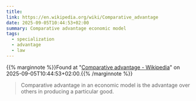 ```yaml
---
title: 
link: https://en.wikipedia.org/wiki/Comparative_advantage
date: 2025-09-05T10:44:53+02:00
summary: Comparative advantage economic model
tags:
  - specialization
  - advantage
  - law
---
```

{{% marginnote %}}Found at "[Comparative advantage - Wikipedia](https://web.archive.org/web/20250905104453/https://en.wikipedia.org/wiki/Comparative_advantage)" on 2025-09-05T10:44:53+02:00.{{% /marginnote %}}

> Comparative advantage in an economic model is the advantage over others in producing a particular good.
